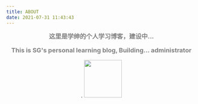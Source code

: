 ```yaml
---
title: ABOUT
date: 2021-07-31 11:43:43
---
```

<style>
	h3{
		text-align:center;
		margin:auto,0;
		margin-top:0 !important;
		font-weight: bold;
		color:gray;
	}
</style>

<center>	
	<h3>这里是学绅的个人学习博客，建设中...</h3>
	<h3>This is SG's personal learning blog, Building... administrator</h3>.
	<img src="logo_GC.png" width="100" height="100">
</center>